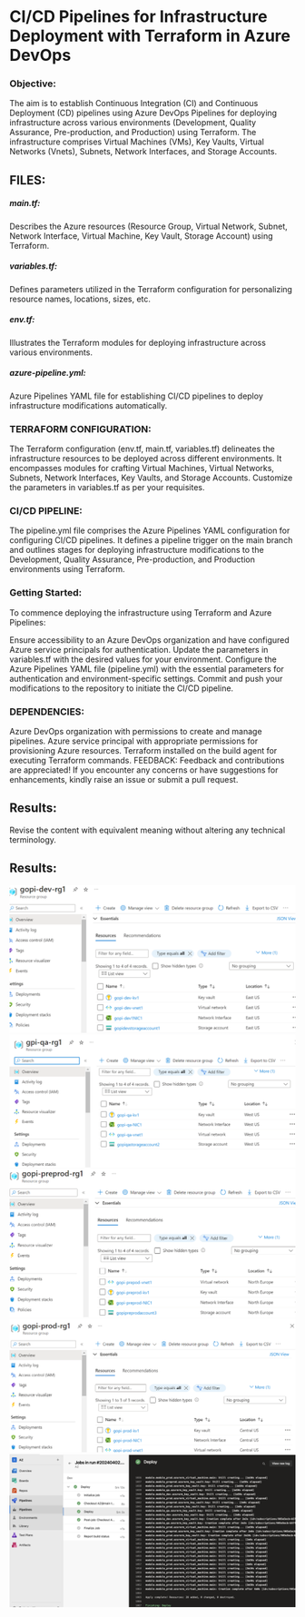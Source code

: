 **<h1>CI/CD Pipelines for Infrastructure Deployment with Terraform in Azure DevOps</h1>**
**<h3>Objective:</h3>**
The aim is to establish Continuous Integration (CI) and Continuous Deployment (CD) pipelines using Azure DevOps Pipelines for deploying infrastructure across various environments (Development, Quality Assurance, Pre-production, and Production) using Terraform. The infrastructure comprises Virtual Machines (VMs), Key Vaults, Virtual Networks (Vnets), Subnets, Network Interfaces, and Storage Accounts.

**<h2>FILES:</h2>**

**<h5>main.tf:</h5>**
Describes the Azure resources (Resource Group, Virtual Network, Subnet, Network Interface, Virtual Machine, Key Vault, Storage Account) using Terraform.
**<h5>variables.tf:</h5>**
Defines parameters utilized in the Terraform configuration for personalizing resource names, locations, sizes, etc.
**<h5>env.tf:</h5>**
Illustrates the Terraform modules for deploying infrastructure across various environments.

**<h5>azure-pipeline.yml:</h5>**
Azure Pipelines YAML file for establishing CI/CD pipelines to deploy infrastructure modifications automatically.
**<h3>TERRAFORM CONFIGURATION:</h3>**
The Terraform configuration (env.tf, main.tf, variables.tf) delineates the infrastructure resources to be deployed across different environments. It encompasses modules for crafting Virtual Machines, Virtual Networks, Subnets, Network Interfaces, Key Vaults, and Storage Accounts. Customize the parameters in variables.tf as per your requisites.

**<h3>CI/CD PIPELINE:</h3>**
The pipeline.yml file comprises the Azure Pipelines YAML configuration for configuring CI/CD pipelines. It defines a pipeline trigger on the main branch and outlines stages for deploying infrastructure modifications to the Development, Quality Assurance, Pre-production, and Production environments using Terraform.

**<h3>Getting Started:</h3>**
To commence deploying the infrastructure using Terraform and Azure Pipelines:

Ensure accessibility to an Azure DevOps organization and have configured Azure service principals for authentication.
Update the parameters in variables.tf with the desired values for your environment.
Configure the Azure Pipelines YAML file (pipeline.yml) with the essential parameters for authentication and environment-specific settings.
Commit and push your modifications to the repository to initiate the CI/CD pipeline.
**<h3>DEPENDENCIES:</h3>**
Azure DevOps organization with permissions to create and manage pipelines.
Azure service principal with appropriate permissions for provisioning Azure resources.
Terraform installed on the build agent for executing Terraform commands.
FEEDBACK:
Feedback and contributions are appreciated! If you encounter any concerns or have suggestions for enhancements, kindly raise an issue or submit a pull request.

**<h2>Results:</h2>**
Revise the content with equivalent meaning without altering any technical terminology.
**<h2>Results:</h2>**
![Example Image](dev.png)
![Example Image](qa.png)
![Example Image](prepod.png)
![Example Image](prod.png)
![Example Image](deploy.png)

